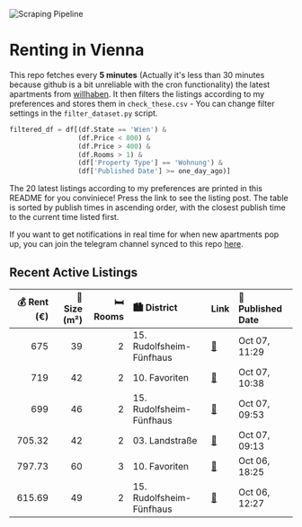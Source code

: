 ![Scraping Pipeline](https://github.com/AthomsG/renting-in-vienna/actions/workflows/run_pipeline.yml/badge.svg)


# Renting in Vienna

This repo fetches every **5 minutes** (Actually it's less than 30 minutes because github is a bit unreliable with the cron functionality) the latest apartments from [willhaben](https://www.willhaben.at/).
It then filters the listings according to my preferences and stores them in `check_these.csv` - You can change filter settings in the `filter_dataset.py` script.

```python
filtered_df = df[(df.State == 'Wien') & 
                 (df.Price < 800) &
                 (df.Price > 400) &
                 (df.Rooms > 1) &
                 (df['Property Type'] == 'Wohnung') &
                 (df['Published Date'] >= one_day_ago)]
```

The 20 latest listings according to my preferences are printed in this README for you conviniece! Press the link to see the listing post.
The table is sorted by publish times in ascending order, with the closest publish time to the current time listed first.

If you want to get notifications in real time for when new apartments pop up, you can join the telegram channel synced to this repo [here](https://t.me/+1HPAYOf5BSsyNTlk).

## Recent Active Listings

|   💰 Rent (€) |   📏 Size (m²) |   🛏️ Rooms | 🏙️ District              | Link                                                                                                                                                                                                                         | 📅 Published Date   |
|-------------:|--------------:|-----------:|:-------------------------|:-----------------------------------------------------------------------------------------------------------------------------------------------------------------------------------------------------------------------------|:-------------------|
|       675    |            39 |          2 | 15. Rudolfsheim-Fünfhaus | [🔗](https://www.willhaben.at/iad/immobilien/d/mietwohnungen/wien/wien-1150-rudolfsheim-f%C3%BCnfhaus/n%C3%A4he-schwendermarkt:-gem%C3%BCtliche-2-zimmerwohnung-1265866518/)                                                  | Oct 07, 11:29      |
|       719    |            42 |          2 | 10. Favoriten            | [🔗](https://www.willhaben.at/iad/immobilien/d/mietwohnungen/wien/wien-1100-favoriten/helle-2-zimmer-wohnung-nahe-reumannplatz-zu-vermieten---provisionsfrei-1197112402/)                                                     | Oct 07, 10:38      |
|       699    |            46 |          2 | 15. Rudolfsheim-Fünfhaus | [🔗](https://www.willhaben.at/iad/immobilien/d/mietwohnungen/wien/wien-1150-rudolfsheim-f%C3%BCnfhaus/provisionsfrei--sch%C3%B6ne-2-zimmerwohnung-n%C3%A4he-sch%C3%B6nbrunn-1020264997/)                                      | Oct 07, 09:53      |
|       705.32 |            42 |          2 | 03. Landstraße           | [🔗](https://www.willhaben.at/iad/immobilien/d/mietwohnungen/wien/wien-1030-landstra%C3%9Fe/erstbezug-nach-sanierung-%28wird-gerade-saniert%29--miete-inkl.-heizkosten-und-warmwasser/-unbefristeter-mietvertrag-1962813371/) | Oct 07, 09:13      |
|       797.73 |            60 |          3 | 10. Favoriten            | [🔗](https://www.willhaben.at/iad/immobilien/d/mietwohnungen/wien/wien-1100-favoriten/helle-altbauwohnung-der-fernkorngasse-780587760/)                                                                                       | Oct 06, 18:25      |
|       615.69 |            49 |          2 | 15. Rudolfsheim-Fünfhaus | [🔗](https://www.willhaben.at/iad/immobilien/d/mietwohnungen/wien/wien-1150-rudolfsheim-f%C3%BCnfhaus/unbefristete-altbauwohnung-in-der-schweglerstrasse-n%C3%A4he-u-3-1555181505/)                                           | Oct 06, 12:27      |
